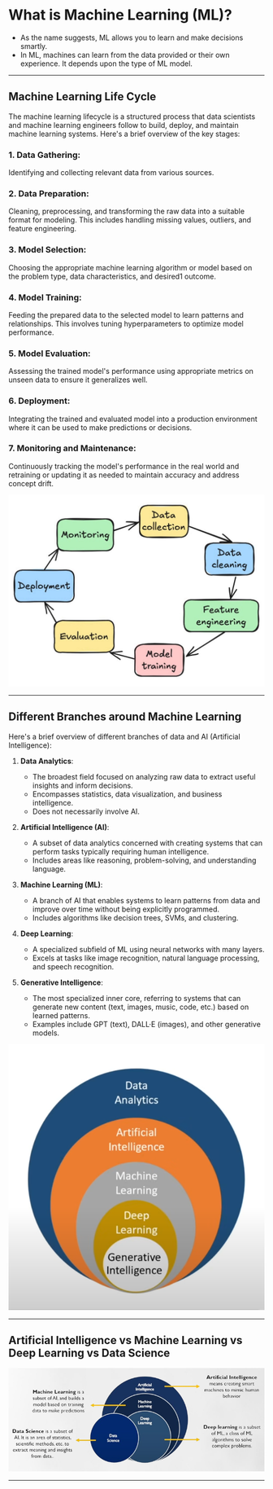 # What is Machine Learning (ML)?
- As the name suggests, ML allows you to learn and make decisions smartly.
- In ML, machines can learn from the data provided or their own experience. It depends upon the type of ML model.

- - -

## Machine Learning Life Cycle

The machine learning lifecycle is a structured process that data scientists and machine learning engineers follow to build, deploy, and maintain machine learning systems. Here's a brief overview of the key stages:

### 1. Data Gathering: 
Identifying and collecting relevant data from various sources.

### 2. Data Preparation: 
Cleaning, preprocessing, and transforming the raw data into a suitable format for modeling. This includes handling missing values, outliers, and feature engineering.

### 3. Model Selection: 
Choosing the appropriate machine learning algorithm or model based on the problem type, data characteristics, and desired1 outcome.

### 4. Model Training: 
Feeding the prepared data to the selected model to learn patterns and relationships. This involves tuning hyperparameters to optimize model performance.

### 5. Model Evaluation: 
Assessing the trained model's performance using appropriate metrics on unseen data to ensure it generalizes well.

### 6. Deployment: 
Integrating the trained and evaluated model into a production environment where it can be used to make predictions or decisions.

### 7. Monitoring and Maintenance: 
Continuously tracking the model's performance in the real world and retraining or updating it as needed to maintain accuracy and address concept drift.

![ML Life Cycle](images/ml-cycle.jpg)

- - -

## Different Branches around Machine Learning

Here's a brief overview of different branches of data and AI (Artificial Intelligence):

1. **Data Analytics**:
   - The broadest field focused on analyzing raw data to extract useful insights and inform decisions.
   - Encompasses statistics, data visualization, and business intelligence.
   - Does not necessarily involve AI.

2. **Artificial Intelligence (AI)**:
   - A subset of data analytics concerned with creating systems that can perform tasks typically requiring human intelligence.
   - Includes areas like reasoning, problem-solving, and understanding language.

3. **Machine Learning (ML)**:
   - A branch of AI that enables systems to learn patterns from data and improve over time without being explicitly programmed.
   - Includes algorithms like decision trees, SVMs, and clustering.

4. **Deep Learning**:
   - A specialized subfield of ML using neural networks with many layers.
   - Excels at tasks like image recognition, natural language processing, and speech recognition.

5. **Generative Intelligence**:
   - The most specialized inner core, referring to systems that can generate new content (text, images, music, code, etc.) based on learned patterns.
   - Examples include GPT (text), DALL·E (images), and other generative models.

![Branches](images/branches-fractal-diagram.png)

- - -

## Artificial Intelligence vs Machine Learning vs Deep Learning vs Data Science

![AI-ML-DL-DS](images/ai-ml-dl-ds.png)

- - -
